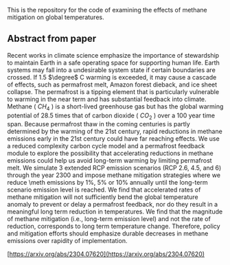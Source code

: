 
This is the repository for the code of examining the effects of methane mitigation on global temperatures. 


## Abstract from paper

Recent works in climate science emphasize the importance of  stewardship to maintain Earth in a safe operating space for supporting human life. Earth systems may fall into a undesirable system state if certain boundaries are crossed. If 1.5 $\degree$ C warming is exceeded, it may cause a cascade of effects, such as permafrost melt, Amazon forest dieback, and ice sheet collapse. The permafrost is a tipping element that is particularly vulnerable to warming in the near term and has substantial feedback into climate. Methane ( $CH_4$ ) is a short-lived greenhouse gas but has the global warming potential of 28.5 times that of carbon dioxide ( $CO_2$ ) over a 100 year time span.  Because permafrost thaw in the coming centuries is partly determined by the warming of the 21st century, rapid reductions in methane emissions early in the 21st century could have far reaching effects. We use a reduced complexity carbon cycle model and a permafrost feedback module to explore the possibility that accelerating reductions in methane emissions could help us avoid long-term warming by limiting permafrost melt.  We simulate 3 extended RCP emission scenarios (RCP 2.6, 4.5, and 6) through the year 2300 and impose methane mitigation strategies where we reduce \meth emissions by 1\%, 5\% or 10\% annually until the long-term scenario emission level is reached. We find that accelerated rates of methane mitigation will not sufficiently bend the global temperature anomaly to prevent or delay a permafrost feedback, nor do they result in a meaningful long term reduction in temperatures. We find that the magnitude of methane mitigation (i.e., long-term emission level) and not the rate of reduction, corresponds to long term temperature change. Therefore, policy and mitigation efforts should emphasize durable decreases in methane emissions over rapidity of implementation.


[https://arxiv.org/abs/2304.07620](https://arxiv.org/abs/2304.07620)

